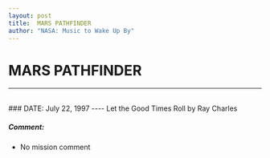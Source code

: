 ```yaml
---
layout: post
title:  MARS PATHFINDER
author: "NASA: Music to Wake Up By"
---
```


# MARS PATHFINDER
----
<br/>
### DATE: July 22, 1997
----
Let the Good Times Roll by Ray Charles

##### Comment:
* No mission comment
